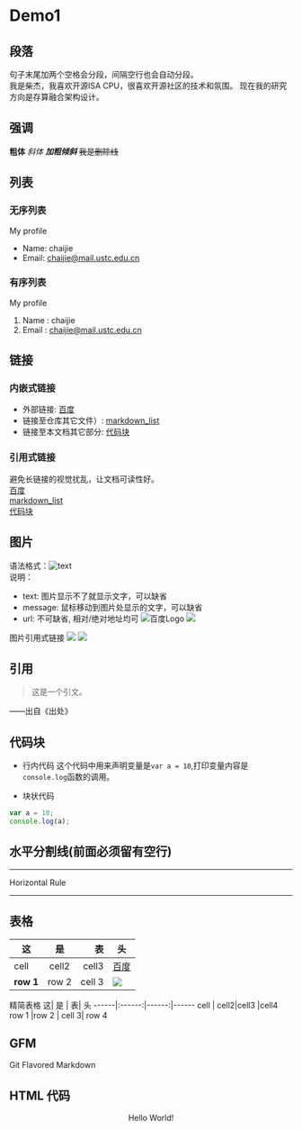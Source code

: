 # Demo1

## 段落

句子末尾加两个空格会分段，间隔空行也会自动分段。  
我是柴杰，我喜欢开源ISA CPU，很喜欢开源社区的技术和氛围。
现在我的研究方向是存算融合架构设计。

## 强调

**粗体**  *斜体*  ***加粗倾斜***
~~我是删除线~~

## 列表

### 无序列表
My profile
- Name: chaijie
- Email: chaijie@mail.ustc.edu.cn

### 有序列表
My profile
1. Name : chaijie   
2. Email : chaijie@mail.ustc.edu.cn
 
## 链接

### 内嵌式链接

- 外部链接: [百度](http://www.baidu.com)
- 链接至仓库其它文件）: [markdown_list](markdown_list.md)
- 链接至本文档其它部分: [代码块](markdown.md#代码块)

### 引用式链接
避免长链接的视觉扰乱，让文档可读性好。  
[百度]  
[markdown_list]  
[代码块]

## 图片

语法格式：![text](url "message")  
说明：
- text: 图片显示不了就显示文字，可以缺省
- message: 鼠标移动到图片处显示的文字，可以缺省
- url: 不可缺省, 相对/绝对地址均可
![](https://www.baidu.com/img/bd_logo1.png?where=super "百度Logo")
![](相对路径)

图片引用式链接
![][baidu_logo]
![][newlife]
## 引用

> 这是一个引文。

——出自《出处》

## 代码块
- 行内代码
这个代码中用来声明变量是`var a = 10`,打印变量内容是`console.log`函数的调用。

- 块状代码
```javascript
var a = 10;
console.log(a);
```
## 水平分割线(前面必须留有空行)

---
Horizontal Rule

---
## 表格
|    这|    是 |    表|    头|
|------|:------:|------:|------|
|cell  | cell2|cell3  |[百度]|
|**row 1** |row 2 | cell 3| ![][baidu_logo]|


精简表格
    这|    是 |    表|    头
------|:------:|------:|------
cell  | cell2|cell3  |cell4 
row 1 |row 2 | cell 3| row 4

## GFM
Git Flavored Markdown

## HTML 代码
<p align='center'> Hello World!</p>

<!--我是行注释-->
<!--
我是块注释
-->
[百度]: http://www.baidu.com
[markdown_list]: list.md
[代码块]: demo1.md#代码块

[baidu_logo]: https://www.baidu.com/img/bd_logo1.png?where=super
[newlife]: newlife.jpg
